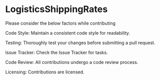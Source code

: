 # LogisticsShippingRates

Please consider the below factors while contributing

Code Style:
Maintain a consistent code style for readability.

Testing:
Thoroughly test your changes before submitting a pull request.

Issue Tracker:
Check the Issue Tracker for tasks.

Code Review:
All contributions undergo a code review process.

Licensing:
Contributions are licensed.
